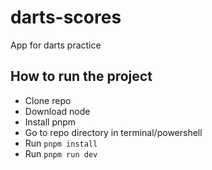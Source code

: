 # darts-scores

App for darts practice

## How to run the project

- Clone repo
- Download node
- Install pnpm
- Go to repo directory in terminal/powershell
- Run `pnpm install`
- Run `pnpm run dev`
